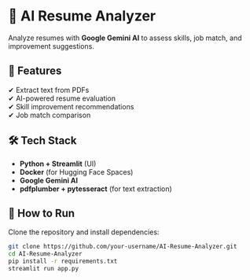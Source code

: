 # 📝 AI Resume Analyzer  
Analyze resumes with **Google Gemini AI** to assess skills, job match, and improvement suggestions.  

## 🚀 Features  
✔ Extract text from PDFs  
✔ AI-powered resume evaluation  
✔ Skill improvement recommendations  
✔ Job match comparison  

## 🛠️ Tech Stack  
- **Python + Streamlit** (UI)  
- **Docker** (for Hugging Face Spaces)  
- **Google Gemini AI**  
- **pdfplumber + pytesseract** (for text extraction)  

## 📌 How to Run  
Clone the repository and install dependencies:  
```sh
git clone https://github.com/your-username/AI-Resume-Analyzer.git
cd AI-Resume-Analyzer
pip install -r requirements.txt
streamlit run app.py
